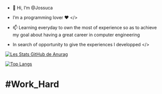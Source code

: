 - 👋 Hi, I’m @Jossuca
 
- I’m a programming lover ♥ </>
  
- 📫 Learning everyday to own the most of experience so as to achieve my goal about having a great career in computer engineering

- In search of opportunity to give the experiences I developped </>

[![Les Stats GitHub de Anurag](https://github-readme-stats.vercel.app/api?username=Jossuc4&show_icons=true&theme=radical)](https://github.com/anuraghazra/github-readme-stats)

[![Top Langs](https://github-readme-stats.vercel.app/api/top-langs/?username=Jossuc4&layout=compact&show_icons=true&theme=radical)](https://github.com/anuraghazra/github-readme-stats)
# #Work_Hard

